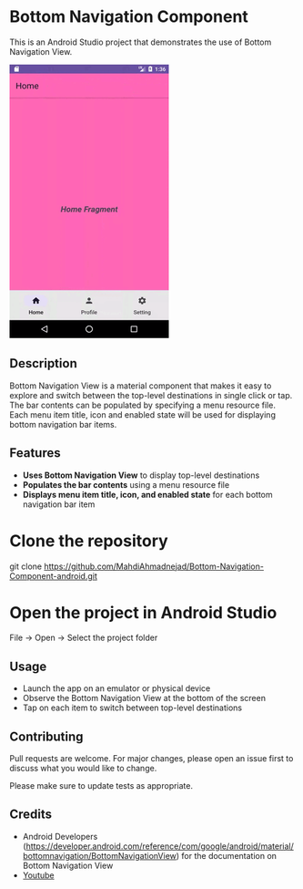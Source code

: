 # Bottom Navigation Component

This is an Android Studio project that demonstrates the use of Bottom Navigation View.

![bottom_nav_com](/preview/bottom_nav_com.gif)

## Description

Bottom Navigation View is a material component that makes it easy to explore and switch between the top-level destinations in single click or tap. The bar contents can be populated by specifying a menu resource file. Each menu item title, icon and enabled state will be used for displaying bottom navigation bar items.

## Features

- **Uses Bottom Navigation View** to display top-level destinations
- **Populates the bar contents** using a menu resource file
- **Displays menu item title, icon, and enabled state** for each bottom navigation bar item

# Clone the repository
git clone https://github.com/MahdiAhmadnejad/Bottom-Navigation-Component-android.git

# Open the project in Android Studio
File -> Open -> Select the project folder

## Usage

- Launch the app on an emulator or physical device
- Observe the Bottom Navigation View at the bottom of the screen
- Tap on each item to switch between top-level destinations

## Contributing

Pull requests are welcome. For major changes, please open an issue first to discuss what you would like to change.

Please make sure to update tests as appropriate.

## Credits

- Android Developers (https://developer.android.com/reference/com/google/android/material/bottomnavigation/BottomNavigationView) for the documentation on Bottom Navigation View
- [Youtube](https://youtu.be/Chso6xrJ6aU?si=Of3Bpc8SHOoUkOOk)

